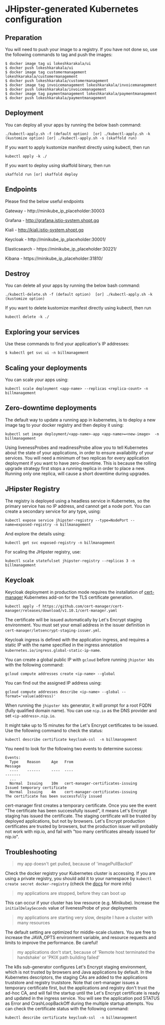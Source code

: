 # JHipster-generated Kubernetes configuration

## Preparation

You will need to push your image to a registry. If you have not done so, use the following commands to tag and push the images:

```
$ docker image tag ui lokeshkarakala/ui
$ docker push lokeshkarakala/ui
$ docker image tag customermanagement lokeshkarakala/customermanagement
$ docker push lokeshkarakala/customermanagement
$ docker image tag invoicemanagement lokeshkarakala/invoicemanagement
$ docker push lokeshkarakala/invoicemanagement
$ docker image tag paymentmanagement lokeshkarakala/paymentmanagement
$ docker push lokeshkarakala/paymentmanagement
```

## Deployment

You can deploy all your apps by running the below bash command:

```
./kubectl-apply.sh -f (default option)  [or] ./kubectl-apply.sh -k (kustomize option) [or] ./kubectl-apply.sh -s (skaffold run)
```

If you want to apply kustomize manifest directly using kubectl, then run

```
kubectl apply -k ./
```

If you want to deploy using skaffold binary, then run

```
skaffold run [or] skaffold deploy
```

## Endpoints

Please find the below useful endpoints

Gateway - http://minikube_ip_placeholder:30003

Grafana - http://grafana.istio-system.shopt.gq

Kiali - http://kiali.istio-system.shopt.gq

Keycloak - http://minikube_ip_placeholder:30001/

Elasticsearch - https://minikube_ip_placeholder:30221/

Kibana - https://minikube_ip_placeholder:31810/

## Destroy

You can delete all your apps by running the below bash command:

```
./kubectl-delete.sh -f (default option)  [or] ./kubectl-apply.sh -k (kustomize option)
```

If you want to delete kustomize manifest directly using kubectl, then run

```
kubectl delete -k ./
```

## Exploring your services

Use these commands to find your application's IP addresses:

```
$ kubectl get svc ui -n billmanagement
```

## Scaling your deployments

You can scale your apps using:

```
kubectl scale deployment <app-name> --replicas <replica-count> -n billmanagement
```

## Zero-downtime deployments

The default way to update a running app in kubernetes, is to deploy a new image tag to your docker registry and then deploy it using:

```
kubectl set image deployment/<app-name>-app <app-name>=<new-image>  -n billmanagement
```

Using livenessProbes and readinessProbe allow you to tell Kubernetes about the state of your applications, in order to ensure availability of your services. You will need a minimum of two replicas for every application deployment if you want to have zero-downtime.
This is because the rolling upgrade strategy first stops a running replica in order to place a new. Running only one replica, will cause a short downtime during upgrades.

## JHipster Registry

The registry is deployed using a headless service in Kubernetes, so the primary service has no IP address, and cannot get a node port. You can create a secondary service for any type, using:

```
kubectl expose service jhipster-registry --type=NodePort --name=exposed-registry -n billmanagement
```

And explore the details using:

```
kubectl get svc exposed-registry -n billmanagement
```

For scaling the JHipster registry, use:

```
kubectl scale statefulset jhipster-registry --replicas 3 -n billmanagement
```

## Keycloak

Keycloak deployment in production mode requires the installation of [cert-manager](https://cert-manager.io/docs/installation/) Kubernetes add-on for the TLS certificate generation.

```
kubectl apply -f https://github.com/cert-manager/cert-manager/releases/download/v1.10.1/cert-manager.yaml
```

The certificate will be issued automatically by Let's Encrypt staging environment. You must set your email address in the issuer definition in `cert-manager/letsencrypt-staging-issuer.yml`.

Keycloak ingress is defined with the application ingress, and requires a static IP with the name specified in the ingress annotation `kubernetes.io/ingress.global-static-ip-name`.

You can create a global public IP with `gcloud` before running `jhipster k8s` with the following command:

```
gcloud compute addresses create <ip-name> --global
```

You can find out the assigned IP address using:

```
gcloud compute addresses describe <ip-name> --global --format='value(address)'
```

When running the `jhipster k8s` generator, it will prompt for a root FQDN (fully qualified domain name). You can use `nip.io` as the DNS provider and set `<ip-address>.nip.io`.

It might take up to 15 minutes for the Let's Encrypt certificates to be issued. Use the following command to check the status:

```
kubectl describe certificate keycloak-ssl  -n billmanagement
```

You need to look for the following two events to determine success:

```text
Events:
  Type    Reason     Age   From                                       Message
  ----    ------     ----  ----                                       -------
  ...
  Normal  Issuing    10m   cert-manager-certificates-issuing          Issued temporary certificate
  Normal  Issuing    4m    cert-manager-certificates-issuing          The certificate has been successfully issued
```

cert-manager first creates a temporary certificate. Once you see the event "The certificate has been successfully issued", it means Let's Encrypt staging has issued the certificate. The staging certificate will be trusted by deployed applications, but not by browsers. Let's Encrypt production certificates are trusted by browsers, but the production issuer will probably not work with nip.io, and fail with "too many certificates already issued for nip.io".

## Troubleshooting

> my app doesn't get pulled, because of 'imagePullBackof'

Check the docker registry your Kubernetes cluster is accessing. If you are using a private registry, you should add it to your namespace by `kubectl create secret docker-registry` (check the [docs](https://kubernetes.io/docs/tasks/configure-pod-container/pull-image-private-registry/) for more info)

> my applications are stopped, before they can boot up

This can occur if your cluster has low resource (e.g. Minikube). Increase the `initialDelaySeconds` value of livenessProbe of your deployments

> my applications are starting very slow, despite I have a cluster with many resources

The default setting are optimized for middle-scale clusters. You are free to increase the JAVA_OPTS environment variable, and resource requests and limits to improve the performance. Be careful!

> my applications don't start, because of 'Remote host terminated the handshake' or 'PKIX path building failed'

The k8s sub-generator configures Let's Encrypt staging environment, which is not trusted by browsers and Java applications by default. In the Kubernetes descriptors, the staging CAs are added to the applications truststore and registry truststore. Note that cert-manager issues a temporary certificate first, but the applications and registry don't trust the ad-hoc CA, and will fail the startup until the Let's Encrypt certificate is ready and updated in the ingress service. You will see the application pod STATUS as Error and CrashLoopBackOff during the multiple startup attempts. You can check the certificate status with the following command:

```
kubectl describe certificate keycloak-ssl  -n billmanagement
```
